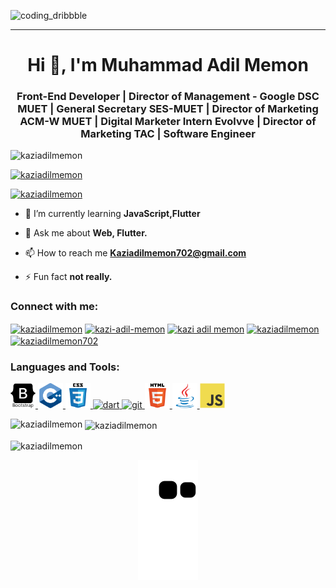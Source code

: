![coding_dribbble](https://user-images.githubusercontent.com/96164867/221535280-ea2c7785-e5a5-4cd1-a979-d6725329da5b.gif)

<hr>


<h1 align="center">Hi 👋, I'm Muhammad Adil Memon</h1>
<h3 align="center">Front-End Developer | Director of Management - Google DSC MUET | General Secretary SES-MUET | Director of Marketing ACM-W MUET | Digital Marketer Intern Evolvve | Director of Marketing TAC | Software Engineer</h3>

<p align="left"> <img src="https://komarev.com/ghpvc/?username=kaziadilmemon&label=Profile%20views&color=0e75b6&style=flat" alt="kaziadilmemon" /> </p>

<p align="left"> <a href="https://github.com/ryo-ma/github-profile-trophy"><img src="https://github-profile-trophy.vercel.app/?username=kaziadilmemon" alt="kaziadilmemon" /></a> </p>

<p align="left"> <a href="https://twitter.com/kaziadilmemon" target="blank"><img src="https://img.shields.io/twitter/follow/kaziadilmemon?logo=twitter&style=for-the-badge" alt="kaziadilmemon" /></a> </p>

- 🌱 I’m currently learning **JavaScript,Flutter**

- 💬 Ask me about **Web, Flutter.**

- 📫 How to reach me **Kaziadilmemon702@gmail.com**

- ⚡ Fun fact **not really.**

<h3 align="left">Connect with me:</h3>
<p align="left">
<a href="https://twitter.com/kaziadilmemon" target="blank"><img align="center" src="https://raw.githubusercontent.com/rahuldkjain/github-profile-readme-generator/master/src/images/icons/Social/twitter.svg" alt="kaziadilmemon" height="30" width="40" /></a>
<a href="https://linkedin.com/in/kazi-adil-memon" target="blank"><img align="center" src="https://raw.githubusercontent.com/rahuldkjain/github-profile-readme-generator/master/src/images/icons/Social/linked-in-alt.svg" alt="kazi-adil-memon" height="30" width="40" /></a>
<a href="https://fb.com/kazi adil memon" target="blank"><img align="center" src="https://raw.githubusercontent.com/rahuldkjain/github-profile-readme-generator/master/src/images/icons/Social/facebook.svg" alt="kazi adil memon" height="30" width="40" /></a>
<a href="https://instagram.com/kaziadilmemon" target="blank"><img align="center" src="https://raw.githubusercontent.com/rahuldkjain/github-profile-readme-generator/master/src/images/icons/Social/instagram.svg" alt="kaziadilmemon" height="30" width="40" /></a>
<a href="https://www.hackerrank.com/kaziadilmemon702" target="blank"><img align="center" src="https://raw.githubusercontent.com/rahuldkjain/github-profile-readme-generator/master/src/images/icons/Social/hackerrank.svg" alt="kaziadilmemon702" height="30" width="40" /></a>
</p>

<h3 align="left">Languages and Tools:</h3>
<p align="left"> <a href="https://getbootstrap.com" target="_blank" rel="noreferrer"> <img src="https://raw.githubusercontent.com/devicons/devicon/master/icons/bootstrap/bootstrap-plain-wordmark.svg" alt="bootstrap" width="40" height="40"/> </a> <a href="https://www.w3schools.com/cpp/" target="_blank" rel="noreferrer"> <img src="https://raw.githubusercontent.com/devicons/devicon/master/icons/cplusplus/cplusplus-original.svg" alt="cplusplus" width="40" height="40"/> </a> <a href="https://www.w3schools.com/css/" target="_blank" rel="noreferrer"> <img src="https://raw.githubusercontent.com/devicons/devicon/master/icons/css3/css3-original-wordmark.svg" alt="css3" width="40" height="40"/> </a> <a href="https://dart.dev" target="_blank" rel="noreferrer"> <img src="https://www.vectorlogo.zone/logos/dartlang/dartlang-icon.svg" alt="dart" width="40" height="40"/> </a> <a href="https://git-scm.com/" target="_blank" rel="noreferrer"> <img src="https://www.vectorlogo.zone/logos/git-scm/git-scm-icon.svg" alt="git" width="40" height="40"/> </a> <a href="https://www.w3.org/html/" target="_blank" rel="noreferrer"> <img src="https://raw.githubusercontent.com/devicons/devicon/master/icons/html5/html5-original-wordmark.svg" alt="html5" width="40" height="40"/> </a> <a href="https://www.java.com" target="_blank" rel="noreferrer"> <img src="https://raw.githubusercontent.com/devicons/devicon/master/icons/java/java-original.svg" alt="java" width="40" height="40"/> </a> <a href="https://developer.mozilla.org/en-US/docs/Web/JavaScript" target="_blank" rel="noreferrer"> <img src="https://raw.githubusercontent.com/devicons/devicon/master/icons/javascript/javascript-original.svg" alt="javascript" width="40" height="40"/> </a> </p>

<p><img align="left" src="https://github-readme-stats.vercel.app/api/top-langs?username=kaziadilmemon&show_icons=true&locale=en&layout=compact" alt="kaziadilmemon" /></p>

<p>&nbsp;<img align="center" src="https://github-readme-stats.vercel.app/api?username=kaziadilmemon&show_icons=true&locale=en" alt="kaziadilmemon" /></p>

<p><img align="center" src="https://github-readme-streak-stats.herokuapp.com/?user=kaziadilmemon&" alt="kaziadilmemon" /></p>

<div align="center"> <img src="https://raw.githubusercontent.com/muhiqsimui/muhiqsimui/output/github-contribution-grid-snake.svg" /></div>
